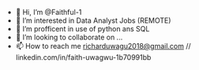 - 👋 Hi, I’m @Faithful-1
- 👀 I’m interested in Data Analyst Jobs (REMOTE)
- 🌱 I’m profficent in use of python ans SQL
- 💞️ I’m looking to collaborate on ...
- 📫 How to reach me richarduwagu2018@gmail.com // linkedin.com/in/faith-uwagwu-1b70991bb

<!---
Faithful-1/Faithful-1 is a ✨ special ✨ repository because its `README.md` (this file) appears on your GitHub profile.
You can click the Preview link to take a look at your changes.
--->
